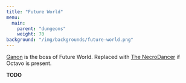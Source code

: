 ```yaml
---
title: "Future World"
menu:
  main:
    parent: "dungeons"
    weight: 70
background: "/img/backgrounds/future-world.png"
---
```


[Ganon](/bosses/ganon) is the boss of Future World.
Replaced with [The NecroDancer](/bosses/the-necrodancer) if Octavo is present.

**TODO**
